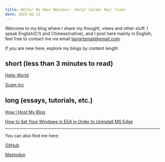 ```yaml
---
title: Hello! Ni Hao! Bonjour! ¡Hola! Salam! Hej! Ciao!
date: 2025-02-11
---
```

Welcome to my blog where I share my thought, views and other stuff. I speak English(C1) and Chinese(native), and I post here mainly in English, feel free to contact me via email [liangrtsmail@gmail.com](mailto:liangrtsmail@gmail.com).


If you are new here, explore my blogs by content length

## short (less than 3 minutes to read)
[Hello World](short/Hello%20World.md)

[Scam Inc](short/Scam%20Inc.md)

## long (essays, tutorials, etc.)
[How I Host My Blog](long/How%20I%20Host%20My%20Blog.md)

[How to Set Your Windows in EEA in Order to Uninstall MS Edge](long/How%20to%20Set%20Your%20Windows%20in%20EEA%20in%20Order%20to%20Uninstall%20MS%20Edge.md)
***
You can also find me here:

[GitHub](https://github.com/RTLiang)

[Mastodon](https://mastodon.social/@rtliang)

